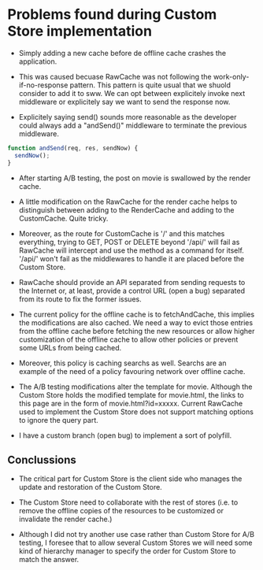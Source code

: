# Problems found during Custom Store implementation

  * Simply adding a new cache before de offline cache crashes the application.

  * This was caused becuase RawCache was not following the
  work-only-if-no-response pattern. This pattern is quite usual that we shuold
  consider to add it to sww. We can opt between explicitely invoke next
  middleware or explicitely say we want to send the response now.

  * Explicitely saying send() sounds more reasonable as the developer could
  always add a "andSend()" middleware to terminate the previous middleware.

  ```js
  function andSend(req, res, sendNow) {
    sendNow();
  }
  ```

  * After starting A/B testing, the post on movie is swallowed by the render
  cache.

  * A little modification on the RawCache for the render cache helps to
  distinguish between adding to the RenderCache and adding to the CustomCache.
  Quite tricky.

  * Moreover, as the route for CustomCache is '/' and this matches everything,
  trying to GET, POST or DELETE beyond '/api/' will fail as RawCache will
  intercept and use the method as a command for itself. '/api/' won't fail
  as the middlewares to handle it are placed before the Custom Store.

  * RawCache should provide an API separated from sending requests to the
  Internet or, at least, provide a control URL (open a bug) separated from its
  route to fix the former issues.

  * The current policy for the offline cache is to fetchAndCache, this implies
  the modifications are also cached. We need a way to evict those entries from
  the offline cache before fetching the new resources or allow higher
  customization of the offline cache to allow other policies or prevent
  some URLs from being cached.

  * Moreover, this policy is caching searchs as well. Searchs are an example
  of the need of a policy favouring network over offline cache.

  * The A/B testing modifications alter the template for movie. Although the
  Custom Store holds the modified template for movie.html, the links to this
  page are in the form of movie.html?id=xxxxx. Current RawCache used to
  implement the Custom Store does not support matching options to ignore the
  query part.

  * I have a custom branch (open bug) to implement a sort of polyfill.

## Conclussions

  * The critical part for Custom Store is the client side who manages the
  update and restoration of the Custom Store.

  * The Custom Store need to collaborate with the rest of stores (i.e. to
  remove the offline copies of the resources to be customized or invalidate
  the render cache.)

  * Although I did not try another use case rather than Custom Store for A/B
  testing, I foresee that to allow several Custom Stores we will need some
  kind of hierarchy manager to specify the order for Custom Store to match
  the answer.
